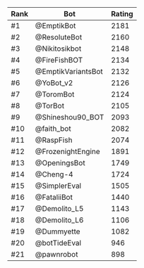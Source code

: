 Rank|Bot|Rating
---|---|---
#1|@EmptikBot|2181
#2|@ResoluteBot|2160
#3|@Nikitosikbot|2148
#4|@FireFishBOT|2134
#5|@EmptikVariantsBot|2132
#6|@YoBot_v2|2126
#7|@ToromBot|2124
#8|@TorBot|2105
#9|@Shineshou90_BOT|2093
#10|@faith_bot|2082
#11|@RaspFish|2074
#12|@FrozenightEngine|1891
#13|@OpeningsBot|1749
#14|@Cheng-4|1724
#15|@SimplerEval|1505
#16|@FataliiBot|1440
#17|@Demolito_L5|1143
#18|@Demolito_L6|1106
#19|@Dummyette|1082
#20|@botTideEval|946
#21|@pawnrobot|898
